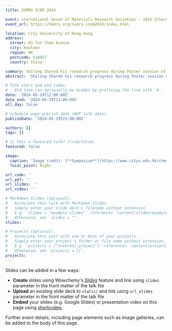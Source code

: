 ```yaml
---
title: IUMRS-ICEM 2024

event: nternational Union of Materials Research Societies – 18th International Conference on Electronic Materials 2024
event_url: https://hkmrs.org/iumrs-icem2024/index.html

location: City University of Hong Kong 
address:
  street: 83 Tat Chee Avenue
  city: Kowloon
  region: HK
  postcode: 518057
  country: China

summary: Shilong Shared his research progress during Poster session of IUMRS-ICEM 2024
abstract: 'Shilong Shared his research progress during Poster session of IUMRS-ICEM 2024'

# Talk start and end times.
#   End time can optionally be hidden by prefixing the line with `#`.
date: '2024-05-19T12:00:00Z'
date_end: '2024-05-19T13:00:00Z'
all_day: false

# Schedule page publish date (NOT talk date).
publishDate: '2024-05-19T23:00:00Z'

authors: []
tags: []

# Is this a featured talk? (true/false)
featured: false

image:
  caption: 'Image credit: [**Symposium**](https://www.cityu.edu.hk/chem/symposium/homepage/index.htm)'
  focal_point: Right

url_code: ''
url_pdf: ''
url_slides: ''
url_video: ''

# Markdown Slides (optional).
#   Associate this talk with Markdown slides.
#   Simply enter your slide deck's filename without extension.
#   E.g. `slides = "example-slides"` references `content/slides/example-slides.md`.
#   Otherwise, set `slides = ""`.
slides:

# Projects (optional).
#   Associate this post with one or more of your projects.
#   Simply enter your project's folder or file name without extension.
#   E.g. `projects = ["internal-project"]` references `content/project/deep-learning/index.md`.
#   Otherwise, set `projects = []`.
projects:
---
```


Slides can be added in a few ways:

- **Create** slides using Wowchemy's [_Slides_](https://wowchemy.com/docs/managing-content/#create-slides) feature and link using `slides` parameter in the front matter of the talk file
- **Upload** an existing slide deck to `static/` and link using `url_slides` parameter in the front matter of the talk file
- **Embed** your slides (e.g. Google Slides) or presentation video on this page using [shortcodes](https://wowchemy.com/docs/writing-markdown-latex/).

Further event details, including page elements such as image galleries, can be added to the body of this page.
